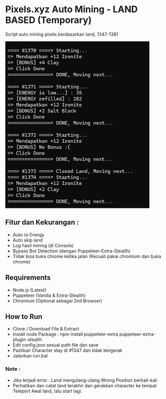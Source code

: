 # Pixels.xyz Auto Mining - LAND BASED (Temporary)

Script auto mining pixels berdasarkan land, 1347-1381

![screenshot](screenshot.png)

## Fitur dan Kekurangan :

- Auto isi Energy
- Auto skip land
- Log hasil mining (di Console)
- Bypass Bot Detection (dengan Puppeteer-Extra-Stealth)
- Tidak bisa buka chrome ketika jalan (Kecuali pakai chromium dan buka chrome)

## Requirements

- Node.js (Latest)
- Puppeteer (Vanilla & Extra-Stealth)
- Chromium (Optional sebagai 2nd Browser)

## How to Run

- Clone / Download File & Extract
- Install node Package : npm install puppeteer-extra puppeteer-extra-plugin-stealth
- Edit config.json sesuai path file dan save
- Pastikan Character stay di #1347 dan tidak bergerak
- Jalankan run.bat

### Note :
- Jika terjadi error :
Land mengulang-ulang
Wrong Position berkali-kali
- Perhatikan dan catat land terakhir dan gerakkan character ke tempat Teleport Awal land, lalu start lagi.